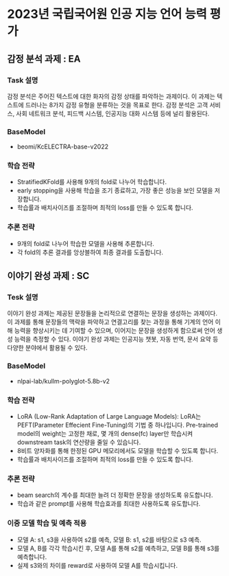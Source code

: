 # 2023년 국립국어원 인공 지능 언어 능력 평가


## 감정 분석 과제 : EA

### Task 설명
감정 분석은 주어진 텍스트에 대한 화자의 감정 상태를 파악하는 과제이다. 이 과제는 텍스트에 드러나는 8가지 감정 유형을 분류하는 것을 목표로 한다. 감정 분석은 고객 서비스, 사회 네트워크 분석, 피드백 시스템, 인공지능 대화 시스템 등에 널리 활용된다.

### BaseModel
- beomi/KcELECTRA-base-v2022

### 학습 전략
- StratifiedKFold를 사용해 9개의 fold로 나누어 학습합니다. 
- early stopping을 사용해 학습을 조기 종료하고, 가장 좋은 성능을 보인 모델을 저장합니다.
- 학습률과 배치사이즈를 조절하며 최적의 loss를 만들 수 있도록 합니다.

### 추론 전략
- 9개의 fold로 나누어 학습한 모델을 사용해 추론합니다.
- 각 fold의 추론 결과를 앙상블하여 최종 결과를 도출합니다.

## 이야기 완성 과제 : SC

### Tesk 설명
이야기 완성 과제는 제공된 문장들을 논리적으로 연결하는 문장을 생성하는 과제이다. 이 과제를 통해 문장들의 맥락을 파악하고 연결고리를 찾는 과정을 통해 기계의 언어 이해 능력을 향상시키는 데 기여할 수 있으며, 이어지는 문장을 생성하게 함으로써 언어 생성 능력을 측정할 수 있다. 이야기 완성 과제는 인공지능 챗봇, 자동 번역, 문서 요약 등 다양한 분야에서 활용될 수 있다.

### BaseModel
- nlpai-lab/kullm-polyglot-5.8b-v2

### 학습 전략
- LoRA (Low-Rank Adaptation of Large Language Models): LoRA는 PEFT(Parameter Effecient Fine-Tuning)의 기법 중 하나입니다. Pre-trained model의 weight는 고정한 채로, 몇 개의 dense(fc) layer만 학습시켜 downstream task의 연산량을 줄일 수 있습니다.
- 8비트 양자화를 통해 한정된 GPU 메모리에서도 모델을 학습할 수 있도록 합니다.
- 학습률과 배치사이즈를 조절하며 최적의 loss를 만들 수 있도록 합니다.

### 추론 전략
- beam search의 계수를 최대한 늘려 더 정확한 문장을 생성하도록 유도합니다.
- 학습과 같은 prompt를 사용해 학습효과를 최대한 사용하도록 유도합니다.

### 이중 모델 학습 및 예측 적용
- 모델 A: s1, s3을 사용하여 s2를 예측, 모델 B: s1, s2를 바탕으로 s3 예측.
- 모델 A, B를 각각 학습시킨 후, 모델 A를 통해 s2를 예측하고, 모델 B를 통해 s3를 예측합니다.
- 실제 s3와의 차이를 reward로 사용하여 모델 A를 학습시킵니다.